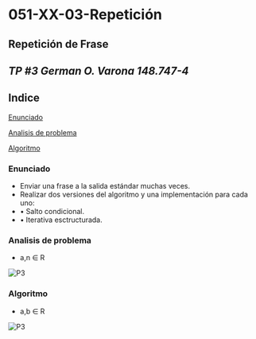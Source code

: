 # **051-XX-03-Repetición**
## Repetición de Frase
## *TP #3 German O. Varona 148.747-4*

## Indice
[Enunciado](#enunciado)

[Analisis de problema](#analisis-de-problema)

[Algoritmo](#algoritmo)

### Enunciado
- Enviar una frase a la salida estándar muchas veces.
- Realizar dos versiones del algoritmo y una implementación para cada uno:
- • Salto condicional.
- • Iterativa esctructurada.

### Analisis de problema
- a,n ∈ R

![P3](https://fotos.subefotos.com/32cef9f99f92d28d967c6df8970bf1a5o.jpg)

### Algoritmo
- a,b ∈ R

![P3](https://fotos.subefotos.com/8e61b15f910ba10a2df35db5ccb3f889o.jpg)

